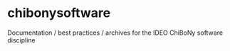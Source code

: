 # chibonysoftware
Documentation / best practices / archives for the IDEO ChiBoNy software discipline
